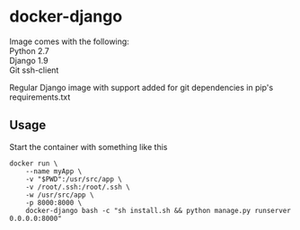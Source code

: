 # docker-django

Image comes with the following:  
Python 2.7  
Django 1.9  
Git
ssh-client


Regular Django image with support added for git dependencies in pip's requirements.txt

## Usage

Start the container with something like this

```
docker run \
    --name myApp \
    -v "$PWD":/usr/src/app \
    -v /root/.ssh:/root/.ssh \
    -w /usr/src/app \
    -p 8000:8000 \
    docker-django bash -c "sh install.sh && python manage.py runserver 0.0.0.0:8000"
```
